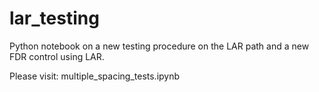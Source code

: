 # lar_testing
Python notebook on a new testing procedure on the LAR path and a new FDR control using LAR.

Please visit: 
multiple_spacing_tests.ipynb
